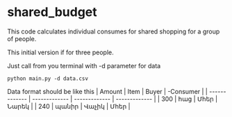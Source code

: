 # shared_budget
This code calculates individual consumes for shared shopping for a group of people.

This initial version if for three people.

Just call from you terminal with -d parameter for data 

`python main.py -d data.csv`

Data format should be like this
| Amount        |    Item       | Buyer         |    -Consumer       |
| ------------- | ------------- | ------------- | -------------      |
| 300           | հաց           | Մհեր          | Նարեկ              |
| 240           | պանիր         | Վաչիկ         | Մհեր               |

